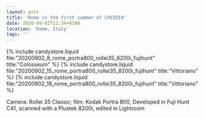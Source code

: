 ```yaml
---
layout: post
title: 'Rome in the first summer of COVID19'
date: 2020-09-02T12:34+0100
location: 'Rome, Italy'
tags: ''
---
```


{% include candystore.liquid file:"20200902_8_rome_portra800_rollei35_8200i_fujihunt" title:"Colosseum" %}
{% include candystore.liquid file:"20200902_15_rome_portra800_rollei35_8200i_fujihunt" title:"Vittoriano" %}
{% include candystore.liquid file:"20200902_19_rome_portra800_rollei35_8200i_fujihunt" title:"Vittoriano" %}

Camera: Rollei 35 Classic; film: Kodak Portra 800, Developed in Fuji Hunt C41, scanned with a Plustek 8200i, edited in Lightroom 